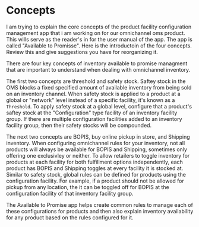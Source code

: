 # Concepts

I am trying to explain the core concepts of the product facility configuration management app that i am working on for our omnichannel oms product. This wills serve as the reader's in for the user manual of the app. The app is called "Available to Promisse". Here is the introductoin of the four concepts. Review this and give suggestions you have for reorganizing it.

There are four key concepts of inventory available to promise managment that are important to understand when dealing with omnichannel inventory.

The first two concepts are threshold and safety stock. Saftey stock in the OMS blocks a fixed specified amount of available inventory from being sold on an inventory channel. When safety stock is applied to a product at a global or "network" level instead of a specific facility, it's known as a `Threshold`. To apply safety stock at a global level, configure that a product's saftey stock at the "Configuration" type facility of an inventory facility group. If there are multiple configuration facilities added to an inventory facility group, then their safety stocks will be compounded.

The next two concepts are BOPIS, buy online pickup in store, and Shipping inventory. When configuring omnichannel rules for your inventory, not all products will always be available for BOPIS and Shipping, sometimes only offering one exclusivley or neither. To allow retailers to toggle inventory for products at each facility for both fulfillment options independently, each product has BOPIS and Shipping toggles at every facility it is stocked at. Similar to safety stock, global rules can be defined for products using the configuration facility. For example, if a product should not be allowed for pickup from any location, the it can be toggled off for BOPIS at the configuration facility of that inventory facility group.

The Available to Promise app helps create common rules to manage each of these configurations for products and then also explain inventory availability for any product based on the rules configured for it.